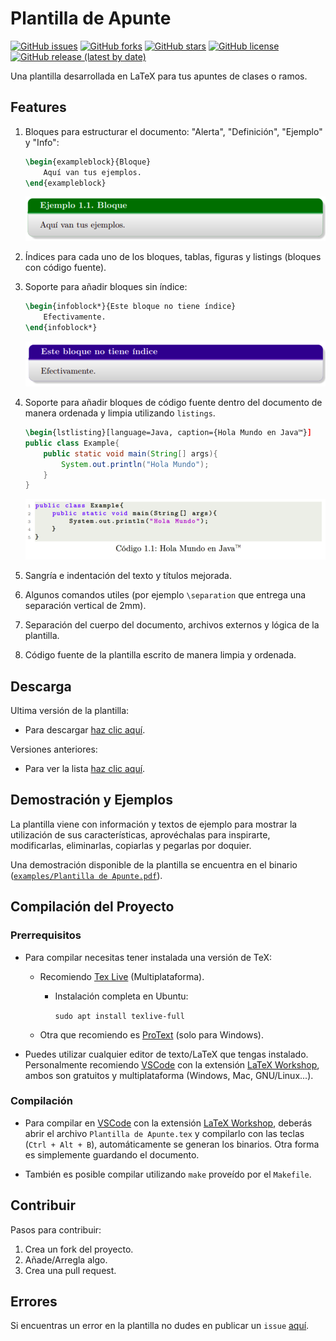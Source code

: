 # Plantilla de Apunte

[![GitHub issues](https://img.shields.io/github/issues/rgormcl/Plantilla-de-Apunte)](https://github.com/rgormcl/Plantilla-de-Apunte/issues)
[![GitHub forks](https://img.shields.io/github/forks/rgormcl/Plantilla-de-Apunte)](https://github.com/rgormcl/Plantilla-de-Apunte/network)
[![GitHub stars](https://img.shields.io/github/stars/rgormcl/Plantilla-de-Apunte)](https://github.com/rgormcl/Plantilla-de-Apunte/stargazers)
[![GitHub license](https://img.shields.io/github/license/rgormcl/Plantilla-de-Apunte)](https://github.com/rgormcl/Plantilla-de-Apunte/blob/master/LICENSE)
[![GitHub release (latest by date)](https://img.shields.io/github/v/release/rgormcl/Plantilla-de-Apunte)](https://github.com/rgormcl/Plantilla-de-Apunte/releases)

Una plantilla desarrollada en LaTeX para tus apuntes de clases o ramos.

## Features

1. Bloques para estructurar el documento: "Alerta", "Definición", "Ejemplo" y "Info":  

    ```tex
    \begin{exampleblock}{Bloque}
        Aquí van tus ejemplos.
    \end{exampleblock}
    ```

    ![InfoBlock Example](https://raw.githubusercontent.com/rgormcl/Plantilla-de-Apunte/master/images/ExampleBlock-480.png)

2. Índices para cada uno de los bloques, tablas, figuras y listings (bloques con código fuente).

3. Soporte para añadir bloques sin índice:  

    ```tex
    \begin{infoblock*}{Este bloque no tiene índice}
        Efectivamente.
    \end{infoblock*}
    ```

    ![InfoBlock* Example](https://raw.githubusercontent.com/rgormcl/Plantilla-de-Apunte/master/images/InfoBlockW-480.png)

4. Soporte para añadir bloques de código fuente dentro del documento de manera ordenada y limpia utilizando `listings`.

    ```tex
    \begin{lstlisting}[language=Java, caption={Hola Mundo en Java™}]
    public class Example{
        public static void main(String[] args){
            System.out.println("Hola Mundo");
        }
    }
    ```

    ![Listings Example](https://raw.githubusercontent.com/rgormcl/Plantilla-de-Apunte/master/images/Listings-480.png)

5. Sangría e indentación del texto y títulos mejorada.

6. Algunos comandos utiles (por ejemplo `\separation` que entrega una separación vertical de 2mm).  

7. Separación del cuerpo del documento, archivos externos y lógica de la plantilla.

8. Código fuente de la plantilla escrito de manera limpia y ordenada.

## Descarga

Ultima versión de la plantilla:

- Para descargar [haz clic aquí](https://github.com/rgormcl/Plantilla-de-Apunte/releases/latest/download/Plantilla-Apunte.zip).

Versiones anteriores:

- Para ver la lista [haz clic aquí](https://github.com/rgormcl/Plantilla-de-Apunte/releases/).
  
## Demostración y Ejemplos

La plantilla viene con información y textos de ejemplo para mostrar la utilización de sus características, aprovéchalas para inspirarte, modificarlas, eliminarlas, copiarlas y pegarlas por doquier.

Una demostración disponible de la plantilla se encuentra en el binario ([`examples/Plantilla de Apunte.pdf`](https://github.com/rgormcl/Plantilla-de-Apunte/raw/master/examples/Plantilla%20de%20Apunte.pdf)).

## Compilación del Proyecto

### Prerrequisitos

- Para compilar necesitas tener instalada una versión de TeX:

  - Recomiendo [Tex Live](https://www.tug.org/texlive/) (Multiplataforma).

    - Instalación completa en Ubuntu:  

      `sudo apt install texlive-full`

  - Otra que recomiendo es [ProText](https://www.tug.org/protext/) (solo para Windows).

- Puedes utilizar cualquier editor de texto/LaTeX que tengas instalado.  
Personalmente recomiendo [VSCode](https://code.visualstudio.com/) con la extensión [LaTeX Workshop](https://marketplace.visualstudio.com/items?itemName=James-Yu.latex-workshop), ambos son gratuitos y multiplataforma (Windows, Mac, GNU/Linux...).
  
### Compilación

- Para compilar en [VSCode](https://code.visualstudio.com/) con la extensión [LaTeX Workshop](https://marketplace.visualstudio.com/items?itemName=James-Yu.latex-workshop), deberás abrir el archivo `Plantilla de Apunte.tex` y compilarlo con las teclas (`Ctrl + Alt + B`), automáticamente se generan los binarios. Otra forma es simplemente guardando el documento.

- También es posible compilar utilizando `make` proveído por el `Makefile`.

## Contribuir  

Pasos para contribuir:

1. Crea un fork del proyecto.
2. Añade/Arregla algo.
3. Crea una pull request.  

## Errores

Si encuentras un error en la plantilla no dudes en publicar un `issue` [aquí](https://github.com/rgormcl/Plantilla-de-Apunte/issues).  
